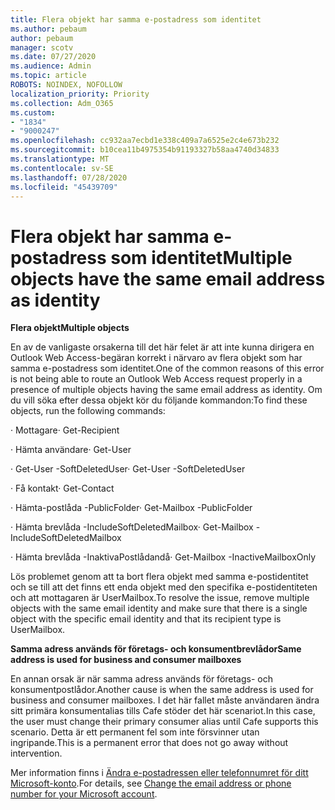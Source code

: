 ```yaml
---
title: Flera objekt har samma e-postadress som identitet
ms.author: pebaum
author: pebaum
manager: scotv
ms.date: 07/27/2020
ms.audience: Admin
ms.topic: article
ROBOTS: NOINDEX, NOFOLLOW
localization_priority: Priority
ms.collection: Adm_O365
ms.custom:
- "1834"
- "9000247"
ms.openlocfilehash: cc932aa7ecbd1e338c409a7a6525e2c4e673b232
ms.sourcegitcommit: b10cea11b4975354b91193327b58aa4740d34833
ms.translationtype: MT
ms.contentlocale: sv-SE
ms.lasthandoff: 07/28/2020
ms.locfileid: "45439709"
---
```

# <a name="multiple-objects-have-the-same-email-address-as-identity"></a><span data-ttu-id="4a01c-102">Flera objekt har samma e-postadress som identitet</span><span class="sxs-lookup"><span data-stu-id="4a01c-102">Multiple objects have the same email address as identity</span></span>

<span data-ttu-id="4a01c-103">**Flera objekt**</span><span class="sxs-lookup"><span data-stu-id="4a01c-103">**Multiple objects**</span></span>

<span data-ttu-id="4a01c-104">En av de vanligaste orsakerna till det här felet är att inte kunna dirigera en Outlook Web Access-begäran korrekt i närvaro av flera objekt som har samma e-postadress som identitet.</span><span class="sxs-lookup"><span data-stu-id="4a01c-104">One of the common reasons of this error is not being able to route an Outlook Web Access request properly in a presence of multiple objects having the same email address as identity.</span></span> <span data-ttu-id="4a01c-105">Om du vill söka efter dessa objekt kör du följande kommandon:</span><span class="sxs-lookup"><span data-stu-id="4a01c-105">To find these objects, run the following commands:</span></span>

<span data-ttu-id="4a01c-106">· Mottagare<email address></span><span class="sxs-lookup"><span data-stu-id="4a01c-106">· Get-Recipient <email address></span></span>

<span data-ttu-id="4a01c-107">· Hämta användare<email address></span><span class="sxs-lookup"><span data-stu-id="4a01c-107">· Get-User <email address></span></span>

<span data-ttu-id="4a01c-108">· Get-User <email address> -SoftDeletedUser</span><span class="sxs-lookup"><span data-stu-id="4a01c-108">· Get-User <email address> -SoftDeletedUser</span></span>

<span data-ttu-id="4a01c-109">· Få kontakt<email address></span><span class="sxs-lookup"><span data-stu-id="4a01c-109">· Get-Contact <email address></span></span>

<span data-ttu-id="4a01c-110">· Hämta-postlåda <email address> -PublicFolder</span><span class="sxs-lookup"><span data-stu-id="4a01c-110">· Get-Mailbox <email address> -PublicFolder</span></span>

<span data-ttu-id="4a01c-111">· Hämta brevlåda <email address> -IncludeSoftDeletedMailbox</span><span class="sxs-lookup"><span data-stu-id="4a01c-111">· Get-Mailbox <email address> -IncludeSoftDeletedMailbox</span></span>

<span data-ttu-id="4a01c-112">· Hämta brevlåda <email address> -InaktivaPostlådandå</span><span class="sxs-lookup"><span data-stu-id="4a01c-112">· Get-Mailbox <email address> -InactiveMailboxOnly</span></span>

<span data-ttu-id="4a01c-113">Lös problemet genom att ta bort flera objekt med samma e-postidentitet och se till att det finns ett enda objekt med den specifika e-postidentiteten och att mottagaren är UserMailbox.</span><span class="sxs-lookup"><span data-stu-id="4a01c-113">To resolve the issue, remove multiple objects with the same email identity and make sure that there is a single object with the specific email identity and that its recipient type is UserMailbox.</span></span>

<span data-ttu-id="4a01c-114">**Samma adress används för företags- och konsumentbrevlådor**</span><span class="sxs-lookup"><span data-stu-id="4a01c-114">**Same address is used for business and consumer mailboxes**</span></span>

<span data-ttu-id="4a01c-115">En annan orsak är när samma adress används för företags- och konsumentpostlådor.</span><span class="sxs-lookup"><span data-stu-id="4a01c-115">Another cause is when the same address is used for business and consumer mailboxes.</span></span> <span data-ttu-id="4a01c-116">I det här fallet måste användaren ändra sitt primära konsumentalias tills Cafe stöder det här scenariot.</span><span class="sxs-lookup"><span data-stu-id="4a01c-116">In this case, the user must change their primary consumer alias until Cafe supports this scenario.</span></span> <span data-ttu-id="4a01c-117">Detta är ett permanent fel som inte försvinner utan ingripande.</span><span class="sxs-lookup"><span data-stu-id="4a01c-117">This is a permanent error that does not go away without intervention.</span></span>

<span data-ttu-id="4a01c-118">Mer information finns i [Ändra e-postadressen eller telefonnumret för ditt Microsoft-konto](https://support.microsoft.com/help/11545/microsoft-account-rename-your-personal-account).</span><span class="sxs-lookup"><span data-stu-id="4a01c-118">For details, see [Change the email address or phone number for your Microsoft account](https://support.microsoft.com/help/11545/microsoft-account-rename-your-personal-account).</span></span>